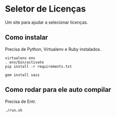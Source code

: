 # Seletor de Licenças

Um site para ajudar a selecionar licenças.


## Como instalar

Precisa de Python, Virtualenv e Ruby instalados.

    virtualenv env
    . env/bin/activate
    pip install -r requirements.txt
    
    gem install sass
    
## Como rodar para ele auto compilar

Precisa de Entr.
    
    ./run.sh
